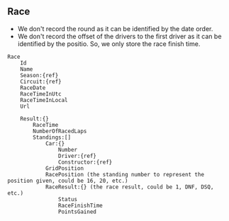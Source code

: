 
## Race

 - We don't record the round as it can be identified by the date order.
 - We don't record the offset of the drivers to the first driver as it can be identified by the positio. So, we only store the race finish time. 

```
Race
    Id
    Name
    Season:{ref}
    Circuit:{ref}
    RaceDate
    RaceTimeInUtc
    RaceTimeInLocal
    Url

    Result:{}
        RaceTime
        NumberOfRacedLaps
        Standings:[]
            Car:{}
                Number
                Driver:{ref}
                Constructor:{ref}
            GridPosition
            RacePosition (the standing number to represent the position given, could be 16, 20, etc.)
            RaceResult:{} (the race result, could be 1, DNF, DSQ, etc.)
                Status
                RaceFinishTime
                PointsGained
```
